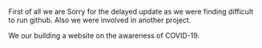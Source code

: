 First of all we are Sorry for the delayed update as we were finding difficult to run github. Also we were involved in another project. 

We our building a website on the awareness of COVID-19.
